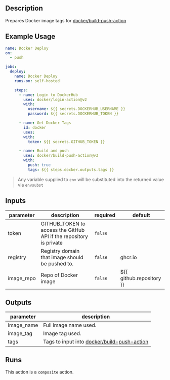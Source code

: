 <!-- action-docs-description -->
## Description

Prepares Docker image tags for [docker/build-push-action](https://github.com/docker/build-push-action)


<!-- action-docs-description -->

## Example Usage

```yaml
name: Docker Deploy
on:
  - push

jobs:
  deploy:
    name: Docker Deploy
    runs-on: self-hosted

    steps:
      - name: Login to DockerHub
        uses: docker/login-action@v2
        with:
          username: ${{ secrets.DOCKERHUB_USERNAME }}
          password: ${{ secrets.DOCKERHUB_TOKEN }}

      - name: Get Docker Tags
        id: docker
        uses:
        with:
          token: ${{ secrets.GITHUB_TOKEN }}

      - name: Build and push
        uses: docker/build-push-action@v3
        with:
          push: true
          tags: ${{ steps.docker.outputs.tags }}
```

> Any variable supplied to `env` will be substituted into the returned value via `envsubst`

<!-- action-docs-inputs -->
## Inputs

| parameter | description | required | default |
| - | - | - | - |
| token | GITHUB_TOKEN to access the GitHub API if the repository is private | `false` |  |
| registry | Registry domain that image should be pushed to. | `false` | ghcr.io |
| image_repo | Repo of Docker image | `false` | ${{ github.repository }} |



<!-- action-docs-inputs -->

<!-- action-docs-outputs -->
## Outputs

| parameter | description |
| - | - |
| image_name | Full image name used. |
| image_tag | Image tag used. |
| tags | Tags to input into [docker/build-push-action](https://github.com/docker/build-push-action) |



<!-- action-docs-outputs -->

<!-- action-docs-runs -->
## Runs

This action is a `composite` action.


<!-- action-docs-runs -->
